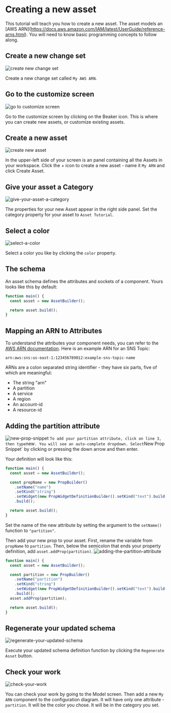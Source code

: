 # Creating a new asset

This tutorial will teach you how to create a new asset. The asset models an
\[AWS
ARN\](<https://docs.aws.amazon.com/IAM/latest/UserGuide/reference-arns.html>).
You will need to know basic programming concepts to follow along.

## Create a new change set

![create new change set](./creating-new-assets/create-new-changeset.png)

Create a new change set called `My AWS ARN`.

## Go to the customize screen

![go to customize screen](./creating-new-assets/go-to-customize-screen.png)

Go to the customize screen by clicking on the Beaker icon. This is where you can
create new assets, or customize existing assets.

## Create a new asset

![create new asset](./creating-new-assets/create-new-asset.png)

In the upper-left side of your screen is an panel containing all the Assets in
your workspace. Click the + icon to create a new asset - name it `My ARN` and
click Create Asset.

## Give your asset a Category

![give-your-asset-a-category](./creating-new-assets/give-your-asset-a-category.png)

The properties for your new Asset appear in the right side panel. Set the
category property for your asset to `Asset Tutorial`.

## Select a color

![select-a-color](./creating-new-assets/select-a-color.png)

Select a color you like by clicking the `color` property.

## The schema

An asset schema defines the attributes and sockets of a component. Yours looks
like this by default:

```typescript
function main() {
  const asset = new AssetBuilder();

  return asset.build();
}
```

## Mapping an ARN to Attributes

To understand the attributes your component needs, you can refer to the
[AWS ARN documentation](https://docs.aws.amazon.com/IAM/latest/UserGuide/reference-arns.html).
Here is an example ARN for an SNS Topic:

```
arn:aws:sns:us-east-1:123456789012:example-sns-topic-name
```

ARNs are a colon separated string identifier - they have six parts, five of
which are meaningful:

- The string "arn"
- A partition
- A service
- A region
- An account-id
- A resource-id

## Adding the partition attribute

![new-prop-snippet](./creating-new-assets/new-prop-snippet.png)
`To add your partition attribute, click on line 3, then type`new`. You will see an auto-complete dropdown. Select`New
Prop Snippet` by clicking or pressing the down arrow and then enter.

Your definition will look like this:

```typescript
function main() {
  const asset = new AssetBuilder();

  const propName = new PropBuilder()
    .setName("name")
    .setKind("string")
    .setWidget(new PropWidgetDefinitionBuilder().setKind("text").build())
    .build();

  return asset.build();
}
```

Set the name of the new attribute by setting the argument to the `setName()`
function to `"partition"`.

Then add your new prop to your asset. First, rename the variable from `propName`
to `partition`. Then, below the semicolon that ends your property definition,
add `asset.addProp(partition)`.
![adding-the-partition-attribute](./creating-new-assets/adding-the-partition-attribute.png)

```typescript
function main() {
  const asset = new AssetBuilder();

  const partition = new PropBuilder()
    .setName("partition")
    .setKind("string")
    .setWidget(new PropWidgetDefinitionBuilder().setKind("text").build())
    .build();
  asset.addProp(partition);

  return asset.build();
}
```

## Regenerate your updated schema

![regenerate-your-updated-schema](./creating-new-assets/regenerate-your-updated-schema.png)

Execute your updated schema definition function by clicking the
`Regenerate Asset` button.

## Check your work

![check-your-work](./creating-new-assets/check-your-work.png)

You can check your work by going to the Model screen. Then add a new `My ARN`
component to the configuration diagram. It will have only one attribute -
`partition`. It will be the color you chose. It will be in the category you set.
